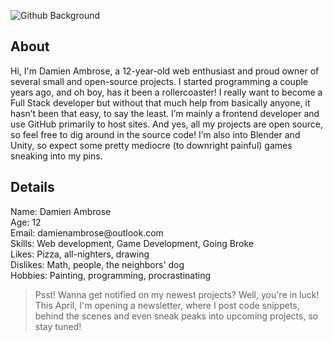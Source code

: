 
![Github Background](https://user-images.githubusercontent.com/89913900/134547235-d4c7c144-0656-4468-8fad-8e9361e6a180.png)
## About
<p>Hi, I'm Damien Ambrose, a 12-year-old web enthusiast and proud owner of several small and open-source projects. I started programming a couple years ago, and oh boy, has it been a rollercoaster! I really want to become a Full Stack developer but without that much help from basically anyone, it hasn’t been that easy, to say the least. I’m mainly a frontend developer and use GitHub primarily to host sites. And yes, all my projects are open source, so feel free to dig around in the source code! I’m also into Blender and Unity, so expect some pretty mediocre (to downright painful) games sneaking into my pins.<p>
<h2> Details </h2>
<p>
Name: Damien Ambrose <br>
Age: 12<br>
Email: damienambrose@outlook.com<br>
Skills: Web development, Game Development, Going Broke<br>
Likes: Pizza, all-nighters, drawing<br>
Dislikes: Math, people, the neighbors' dog<br>
Hobbies: Painting, programming, procrastinating

</p>

 <blockquote> 
Psst! Wanna get notified on my newest projects? Well, you're in luck! This April, I'm opening a newsletter, where I post code snippets, behind the scenes and even sneak peaks into upcoming projects, so stay tuned!
 </blockquote>
